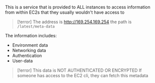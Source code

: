 This is a service that is provided to ALL instances to access information from within EC2s that they usually wouldn't have access to

>[!error] The address is http://169.254.169.254
>the path is `/latest/meta-data`

The information includes:
- Environment data
- Networking data
- Authentication
- User-data

>[!error] This data is NOT AUTHENTICATED OR ENCRYPTED
>If someone has access to the EC2 cli, they can fetch this metadata
>


